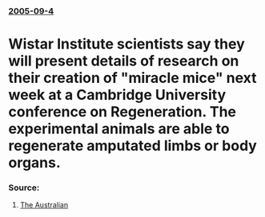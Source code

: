 ### [2005-09-4](/news/2005/09/4/index.md)

#  Wistar Institute scientists say they will present details of research on their creation of "miracle mice" next week at a Cambridge University conference on Regeneration. The experimental animals are able to regenerate amputated limbs or body organs.




### Source:

1. [The Australian](http://www.theaustralian.news.com.au/common/story_page/0,5744,16417002%255E30417,00.html)
